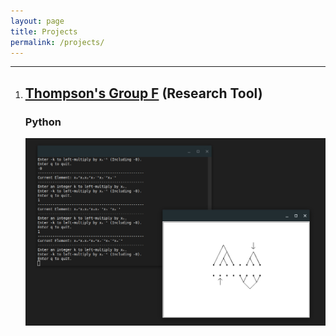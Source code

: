 ```yaml
---
layout: page
title: Projects
permalink: /projects/
---
```


---
1. ## [Thompson's Group F](https://github.com/And-ers/thompsons-group-f) (Research Tool)
   ### Python

   <img src="images/thompson-thumbnail.jpg">
